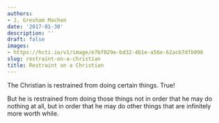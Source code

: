 ```yaml
---
authors:
- J. Gresham Machen
date: '2017-01-30'
description: ''
draft: false
images:
- https://hcti.io/v1/image/e7bf029e-bd32-4b1e-a56e-62acb7dfb096
slug: restraint-on-a-christian
title: Restraint on a Christian
---
```


The Christian is restrained from doing certain things. True!

But he is restrained from doing those things not in order that he may do nothing at all, but in order that he may do other things that are infinitely more worth while.